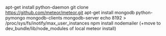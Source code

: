 apt-get install python-daemon
git clone https://github.com/meteor/meteor.git
apt-get install mongodb python-pymongo mongodb-clients mongodb-server
echo 8192 > /proc/sys/fs/inotify/max_user_instances
npm install nodemailer (+move to dev_bundle/lib/node_modules of local meteor install)
